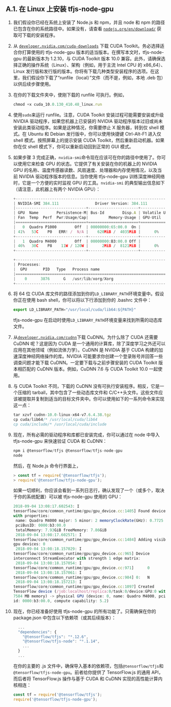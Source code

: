 ## A.1\. 在 Linux 上安装 tfjs-node-gpu

1.  我们假设你已经在系统上安装了 Node.js 和 npm，并且 node 和 npm 的路径已包含在你的系统路径中。如果没有，请查看 [`nodejs.org/en/download/`](https://nodejs.org/en/download/) 获取可下载的安装程序。

1.  从 [`developer.nvidia.com/cuda-downloads`](https://developer.nvidia.com/cuda-downloads) 下载 CUDA Toolkit。务必选择适合你打算使用的 tfjs-node-gpu 版本的适当版本。在撰写本文时，tfjs-node-gpu 的最新版本为 1.2.10，与 CUDA Toolkit 版本 10.0 兼容。此外，请确保选择正确的操作系统（Linux）、架构（例如，用于主流 Intel CPU 的 x86_64）、Linux 发行版和发行版的版本。你将有下载几种类型安装程序的选项。在这里，我们假设你下载了“runfile（local）”文件（而不是，例如，本地 .deb 包）以供后续步骤使用。

1.  在你的下载文件夹中，使刚下载的 runfile 可执行。例如，

    ```js
    chmod +x cuda_10.0.130_410.48_linux.run
    ```

1.  使用`sudo`来运行 runfile。注意，CUDA Toolkit 安装过程可能需要安装或升级 NVIDIA 驱动程序，如果您机器上已安装的 NVIDIA 驱动程序版本过旧或尚未安装此类驱动程序。如果是这种情况，你需要停止 X 服务器，转到仅 shell 模式。在 Ubuntu 和 Debian 发行版中，你可以使用快捷键 Ctrl-Alt-F1 进入仅 shell 模式。按照屏幕上的提示安装 CUDA Toolkit，然后重新启动机器。如果你在仅 shell 模式下，你可以重新启动回到正常的 GUI 模式。

1.  如果步骤 3 完成正确，`nvidia-smi`命令现在应该可在你的路径中使用了。你可以使用它来检查 GPU 的状态。它提供了有关安装在你的机器上的 NVIDIA GPU 的名称、温度传感器读数、风扇速度、处理器和内存使用情况，以及当前 NVIDIA 驱动程序版本的信息。当你使用 tfjs-node-gpu 训练深度神经网络时，它是一个方便的实时监视 GPU 的工具。`nvidia-smi` 的典型输出信息如下（请注意，此机器上有两个 NVIDIA GPU）：

    ```js
    +-----------------------------------------------------------------------------+
    | NVIDIA-SMI 384.111                Driver Version: 384.111                   |
    |-------------------------------+----------------------+----------------------+
    | GPU  Name        Persistence-M| Bus-Id        Disp.A | Volatile Uncorr. ECC |
    | Fan  Temp  Perf  Pwr:Usage/Cap|         Memory-Usage | GPU-Util  Compute M. |
    |===============================+======================+======================|
    |   0  Quadro P1000        Off  | 00000000:65:00.0  On |                  N/A |
    | 41%   53C    P0   ERR! /  N/A |    620MiB /  4035MiB |      0%      Default |
    +-------------------------------+----------------------+----------------------+
    |   1  Quadro M4000        Off  | 00000000:B3:00.0 Off |                  N/A |
    | 46%   30C    P8    11W / 120W |      2MiB /  8121MiB |      0%      Default |
    +-------------------------------+----------------------+----------------------+

    +-----------------------------------------------------------------------------+
    | Processes:                                                       GPU Memory |
    |  GPU       PID   Type   Process name                             Usage      |
    |=============================================================================|
    |    0      3876      G   /usr/lib/xorg/Xorg                           283MiB |
    +-----------------------------------------------------------------------------+
    ```

1.  将 64 位 CUDA 库文件的路径添加到你的`LD_LIBRARY_PATH`环境变量中。假设你正在使用 bash shell，你可以将以下行添加到你的 .bashrc 文件中：

    ```js
    export LD_LIBRARY_PATH="/usr/local/cuda/lib64:${PATH}"
    ```

    tfjs-node-gpu 在启动时使用`LD_LIBRARY_PATH`环境变量来找到所需的动态库文件。

1.  从[`developer.nvidia.com/cudnn`](https://developer.nvidia.com/cudnn)下载 CuDNN。为什么除了 CUDA 还需要 CuDNN 呢？这是因为 CUDA 是一个通用的计算库，除了深度学习之外还可以应用在其他领域（例如流体力学）。CuDNN 是 NVIDIA 基于 CUDA 构建的加速深度神经网络操作的库。NVIDIA 可能要求你创建一个登录账号并回答一些调查问题才能下载 CuDNN。一定要下载与之前步骤安装的 CUDA Toolkit 版本相匹配的 CuDNN 版本。例如，CuDNN 7.6 与 CUDA Toolkit 10.0 一起使用。

1.  与 CUDA Toolkit 不同，下载的 CuDNN 没有可执行安装程序。相反，它是一个压缩的 tarball，其中包含了一些动态库文件和 C/C++头文件。这些文件应该被提取并复制到适当的目标文件夹中。你可以使用如下的一系列命令来实现这一点：

    ```js
    tar xzvf cudnn-10.0-linux-x64-v7.6.4.38.tgz
    cp cuda/lib64/* /usr/local/cuda/lib64
    cp cuda/include/* /usr/local/cuda/include
    ```

1.  现在，所有必需的驱动程序和库都已安装完成，你可以通过在 node 中导入 tfjs-node-gpu 来快速验证 CUDA 和 CuDNN：

    ```js
    npm i @tensorflow/tfjs @tensorflow/tfjs-node-gpu
    node
    ```

    然后，在 Node.js 命令行界面上，

    ```js
    > const tf = require('@tensorflow/tfjs');
    > require('@tensorflow/tfjs-node-gpu');
    ```

    如果一切顺利，你应该会看到一系列日志行，确认发现了一个（或多个，取决于你的系统配置）可以被 tfjs-node-gpu 使用的 GPU：

    ```js
    2018-09-04 13:08:17.602543: I
    tensorflow/core/common_runtime/gpu/gpu_device.cc:1405] Found device 0
    with properties:
     name: Quadro M4000 major: 5 minor: 2 memoryClockRate(GHz): 0.7725
     pciBusID: 0000:b3:00.0
     totalMemory: 7.93GiB freeMemory: 7.86GiB
     2018-09-04 13:08:17.602571: I
    tensorflow/core/common_runtime/gpu/gpu_device.cc:1484] Adding visible
    gpu devices: 0
     2018-09-04 13:08:18.157029: I
    tensorflow/core/common_runtime/gpu/gpu_device.cc:965] Device
    interconnect StreamExecutor with strength 1 edge matrix:
     2018-09-04 13:08:18.157054: I
    tensorflow/core/common_runtime/gpu/gpu_device.cc:971]      0
     2018-09-04 13:08:18.157061: I
    tensorflow/core/common_runtime/gpu/gpu_device.cc:984] 0:   N
     2018-09-04 13:08:18.157213: I
    tensorflow/core/common_runtime/gpu/gpu_device.cc:1097] Created
    TensorFlow device (/job:localhost/replica:0/task:0/device:GPU:0 with
    7584 MB memory) -> physical GPU (device: 0, name: Quadro M4000, pci bus
    id: 0000:b3:00.0, compute capability: 5.2)
    ```

1.  现在，你已经准备好使用 tfjs-node-gpu 的所有功能了。只需确保在你的 package.json 中包含以下依赖项（或其后续版本）：

    ```js
      ...
      "dependencies": {
        "@tensorflow/tfjs": "⁰.12.6",
        "@tensorflow/tfjs-node": "⁰.1.14",
        ...
      }
      ...
    ```

    在你的主要的 .js 文件中，确保导入基本的依赖项，包括`@tensorflow/tfjs`和`@tensorflow/tfjs-node-gpu`。前者给你提供了 TensorFlow.js 的通用 API，而后者将 TensorFlow.js 操作与基于 CUDA 和 CuDNN 实现的高性能计算内核相连：

    ```js
    const tf = require('@tensorflow/tfjs');
    require('@tensorflow/tfjs-node-gpu');
    ```
